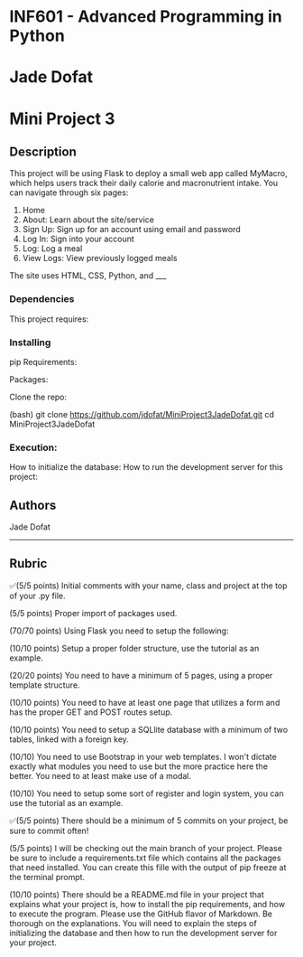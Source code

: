 # INF601 - Advanced Programming in Python

# Jade Dofat

# Mini Project 3
 
## Description

This project will be using Flask to deploy a small web app called MyMacro, which helps users track their daily calorie and macronutrient intake.
You can navigate through six pages:
1. Home
2. About: Learn about the site/service
3. Sign Up: Sign up for an account using email and password
4. Log In: Sign into your account
5. Log: Log a meal
6. View Logs: View previously logged meals

The site uses HTML, CSS, Python, and ___

### Dependencies
 
This project requires:

### Installing

pip Requirements: 

Packages:
 
Clone the repo:

(bash)
git clone https://github.com/jdofat/MiniProject3JadeDofat.git
cd MiniProject3JadeDofat

### Execution:

How to initialize the database:
How to run the development server for this project:
 
## Authors
 
Jade Dofat

------

## Rubric

✅(5/5 points) Initial comments with your name, class and project at the top of your .py file. 

(5/5 points) Proper import of packages used.

(70/70 points) Using Flask you need to setup the following:

(10/10 points) Setup a proper folder structure, use the tutorial as an example.

(20/20 points) You need to have a minimum of 5 pages, using a proper template structure.

(10/10 points) You need to have at least one page that utilizes a form and has the proper GET and POST routes setup.

(10/10 points) You need to setup a SQLlite database with a minimum of two tables, linked with a foreign key.

(10/10) You need to use Bootstrap in your web templates. I won't dictate exactly what modules you need to use but the more practice here the better. You need to at least make use of a modal.

(10/10) You need to setup some sort of register and login system, you can use the tutorial as an example.

✅(5/5 points) There should be a minimum of 5 commits on your project, be sure to commit often!

(5/5 points) I will be checking out the main branch of your project. Please be sure to include a requirements.txt file which contains all the packages that need installed. You can create this fille with the output of pip freeze at the terminal prompt.

(10/10 points) There should be a README.md file in your project that explains what your project is, how to install the pip requirements, and how to execute the program. Please use the GitHub flavor of Markdown. Be thorough on the explanations. You will need to explain the steps of initializing the database and then how to run the development server for your project.
